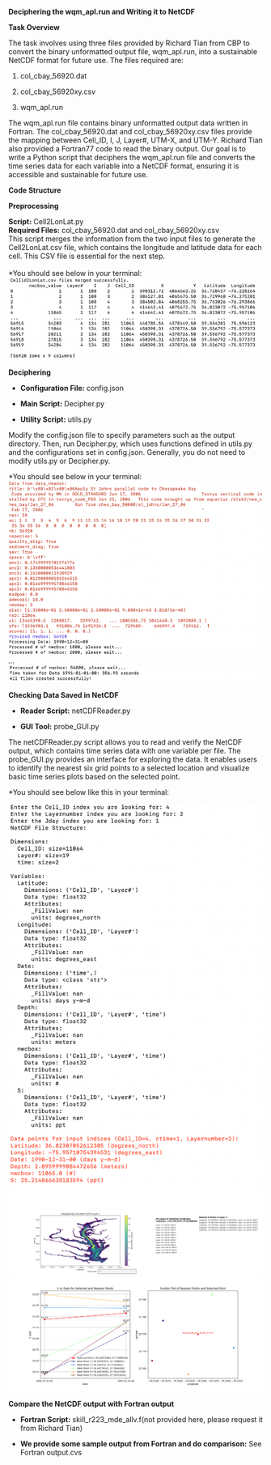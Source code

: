 **Deciphering the wqm_apl.run and Writing it to NetCDF**

**Task Overview**

The task involves using three files provided by Richard Tian from CBP to
convert the binary unformatted output file, wqm_apl.run, into a
sustainable NetCDF format for future use. The files required are:

1.  col_cbay_56920.dat

2.  col_cbay_56920xy.csv

3.  wqm_apl.run

The wqm_apl.run file contains binary unformatted output data written in
Fortran. The col_cbay_56920.dat and col_cbay_56920xy.csv files provide
the mapping between Cell_ID, I, J, Layer#, UTM-X, and UTM-Y. Richard
Tian also provided a Fortran77 code to read the binary output. Our goal
is to write a Python script that deciphers the wqm_apl.run file and
converts the time series data for each variable into a NetCDF format,
ensuring it is accessible and sustainable for future use.

**Code Structure**

**Preprocessing**

**Script:** Cell2LonLat.py\
**Required Files:** col_cbay_56920.dat and col_cbay_56920xy.csv\
This script merges the information from the two input files to generate
the Cell2LonLat.csv file, which contains the longitude and latitude data
for each cell. This CSV file is essential for the next step.\
\
*You should see below in your terminal:
![alt_text](Images/Picture1.png)



**Deciphering**

-   **Configuration File:** config.json

-   **Main Script:** Decipher.py

-   **Utility Script:** utils.py

Modify the config.json file to specify parameters such as the output
directory. Then, run Decipher.py, which uses functions defined in
utils.py and the configurations set in config.json. Generally, you do
not need to modify utils.py or Decipher.py.

*You should see below in your terminal:
![alt_text](Images/Picture2.png)
*...*
![alt_text](Images/Picture3.png)


**Checking Data Saved in NetCDF**

-   **Reader Script:** netCDFReader.py

-   **GUI Tool:** probe_GUI.py

The netCDFReader.py script allows you to read and verify the NetCDF
output, which contains time series data with one variable per file. The
probe_GUI.py provides an interface for exploring the data. It enables
users to identify the nearest six grid points to a selected location and
visualize basic time series plots based on the selected point.

*You should see below like this in your terminal:

![alt_text](Images/Picture4.png)
![alt_text](Images/Picture5.png)
![alt_text](Images/Picture6.png)

**Compare the NetCDF output with Fortran output**

-   **Fortran Script:** skill_r223_mde_allv.f(not provided here, please request it from Richard Tian)

-   **We provide some sample output from Fortran and do comparison:** See Fortran output.cvs
